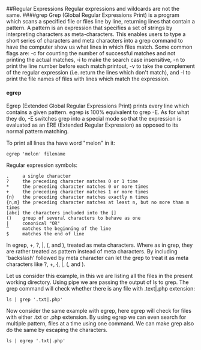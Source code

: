 ##Regular Expressions
Regular expressions and wildcards are not the same.
####grep
Grep (Global Regular Expressions Print) is a program which scans a specified file or files line by line, returning lines that contain a pattern. A pattern is an expression that specifies a set of strings by interpreting characters as meta-characters. This enables users to type a short series of characters and meta characters into a grep command to have the computer show us what lines in which files match. Some common flags are: -c for counting the number of successful matches and not printing the actual matches, -i to make the search case insensitive, -n to print the line number before each match printout, -v to take the complement of the regular expression (i.e. return the lines which don't match), and -l to print the file names of files with lines which match the expression.

#### egrep
Egrep (Extended Global Regular Expressions Print) prints every line which contains a given pattern. egrep is 100% equivalent to grep -E. As for what they do, -E switches grep into a special mode so that the expression is evaluated as an ERE (Extended Regular Expression) as opposed to its normal pattern matching.

To print all lines tha have word "melon" in it:
```
egrep 'melon' filename
```
Regular expression symbols:
```
.     a single character
?     the preceding character matches 0 or 1 time
*     the preceding character matches 0 or more times
+     the preceding character matches 1 or more times
{n}   the preceding character matches exactly n times
{n,m} the preceding character matches at least n, but no more than m times
[abc] the characters included into the []
()    group of several characters to behave as one
|     cononical "OR"
^     matches the beginning of the line
$     matches the end of line
```
In egrep, +, ?, |, (, and ), treated as meta characters. Where as in grep, they are rather treated as pattern instead of meta characters. By including 'backslash' followed by meta character can let the grep to treat it as meta characters like \?, \+, \{, \|, \(, and \).

Let us consider this example, in this we are listing all the files in the present working directory. Using pipe we are passing the output of ls to grep. The grep command will check whether there is any file with .text|.php extension:
```
ls | grep '.txt|.php'
```
Now consider the same example with egrep, here egrep will check for files with either .txt or .php extension. By using egrep we can even search for multiple pattern, files at a time using one command. We can make grep also do the same by escaping the characters.
```
ls | egrep '.txt|.php'
```
